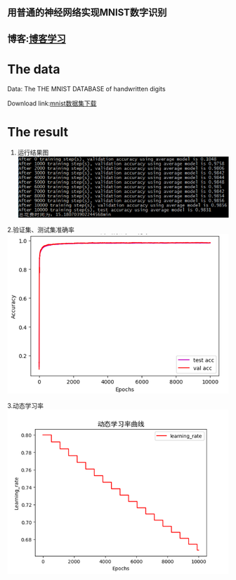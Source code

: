 ## 用普通的神经网络实现MNIST数字识别

## 博客:[博客学习](https://www.baidu.com)

# The data
Data: The THE MNIST DATABASE of handwritten digits  

Download link:[mnist数据集下载](http://yann.lecun.com/exdb/mnist)

# The result
1. 运行结果图  
![运行结果图](https://github.com/twpsuperman/Study/blob/master/MNIST/3.png?raw=true)

2.验证集、测试集准确率  
![准确率](https://github.com/twpsuperman/Study/blob/master/MNIST/Figure_1.png?raw=true)

3.动态学习率  
![学习率](https://github.com/twpsuperman/Study/blob/master/MNIST/Figure_2.png?raw=true)
